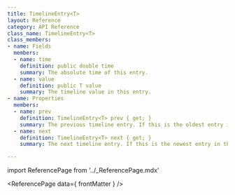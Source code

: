 ```yaml
---
title: TimelineEntry<T>
layout: Reference
category: API Reference
class_name: TimelineEntry<T>
class_members:
- name: Fields
  members:
  - name: time
    definition: public double time
    summary: The absolute time of this entry.
  - name: value
    definition: public T value
    summary: The timeline value in this entry.
- name: Properties
  members:
  - name: prev
    definition: TimelineEntry<T> prev { get; }
    summary: The previous timeline entry. If this is the oldest entry in the timeline, the previous entry is null.
  - name: next
    definition: TimelineEntry<T> next { get; }
    summary: The next timeline entry. If this is the newest entry in the timeline, the next entry is null.

---
```

import ReferencePage from '../_ReferencePage.mdx'

<ReferencePage data={ frontMatter } />
